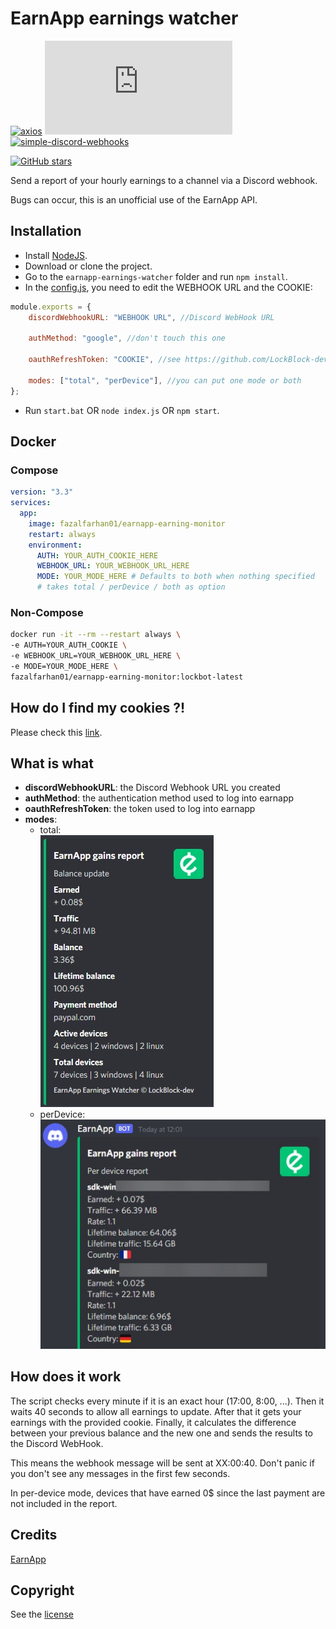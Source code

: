 # EarnApp earnings watcher

[![axios](https://img.shields.io/github/package-json/dependency-version/LockBlock-dev/earnapp-earnings-watcher/axios)](https://www.npmjs.com/package/axios) [![earnapp-earnings-watcher](https://img.shields.io/github/package-json/dependency-version/LockBlock-dev/earnapp-earnings-watcher/earnapp.js)](https://www.npmjs.com/package/earnapp.js) [![simple-discord-webhooks](https://img.shields.io/github/package-json/dependency-version/LockBlock-dev/earnapp-earnings-watcher/simple-discord-webhooks)](https://www.npmjs.com/package/simple-discord-webhooks)

[![GitHub stars](https://img.shields.io/github/stars/LockBlock-dev/earnapp-earnings-watcher.svg)](https://github.com/LockBlock-dev/earnapp-earnings-watcher/stargazers)

Send a report of your hourly earnings to a channel via a Discord webhook.

Bugs can occur, this is an unofficial use of the EarnApp API.

## Installation

-   Install [NodeJS](https://nodejs.org).
-   Download or clone the project.
-   Go to the `earnapp-earnings-watcher` folder and run `npm install`.
-   In the [config.js](./index.js), you need to edit the WEBHOOK URL and the COOKIE:

```js
module.exports = {
    discordWebhookURL: "WEBHOOK URL", //Discord WebHook URL

    authMethod: "google", //don't touch this one

    oauthRefreshToken: "COOKIE", //see https://github.com/LockBlock-dev/earnapp.js#how-to-login-with-cookies

    modes: ["total", "perDevice"], //you can put one mode or both
};
```

-   Run `start.bat` OR `node index.js` OR `npm start`.

## Docker
### Compose
```YAML
version: "3.3"
services:
  app:
    image: fazalfarhan01/earnapp-earning-monitor
    restart: always
    environment:
      AUTH: YOUR_AUTH_COOKIE_HERE
      WEBHOOK_URL: YOUR_WEBHOOK_URL_HERE
      MODE: YOUR_MODE_HERE # Defaults to both when nothing specified
      # takes total / perDevice / both as option

```
### Non-Compose
```BASH
docker run -it --rm --restart always \
-e AUTH=YOUR_AUTH_COOKIE \
-e WEBHOOK_URL=YOUR_WEBHOOK_URL_HERE \
-e MODE=YOUR_MODE_HERE \
fazalfarhan01/earnapp-earning-monitor:lockbot-latest
```
## How do I find my cookies ?!

Please check this [link](https://github.com/LockBlock-dev/earnapp.js#how-to-login-with-cookies).

## What is what

-   **discordWebhookURL**: the Discord Webhook URL you created
-   **authMethod**: the authentication method used to log into earnapp
-   **oauthRefreshToken**: the token used to log into earnapp
-   **modes**:
    -   total:  
        ![](total_preview.jpg)
    -   perDevice:  
        ![](perDevice_preview.jpg)

## How does it work

The script checks every minute if it is an exact hour (17:00, 8:00, ...). Then it waits 40 seconds to allow all earnings to update. After that it gets your earnings with the provided cookie. Finally, it calculates the difference between your previous balance and the new one and sends the results to the Discord WebHook.

This means the webhook message will be sent at XX:00:40. Don't panic if you don't see any messages in the first few seconds.

In per-device mode, devices that have earned 0$ since the last payment are not included in the report.

## Credits

[EarnApp](https://earnapp.com)

## Copyright

See the [license](/LICENSE)
